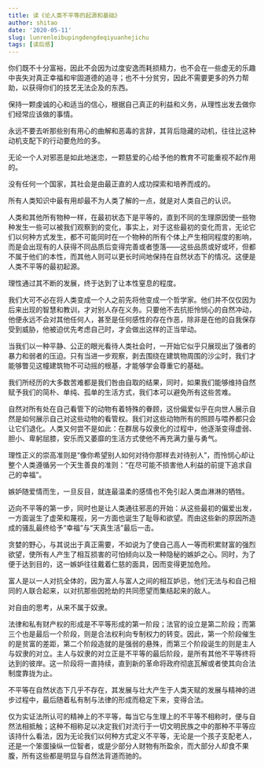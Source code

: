```yaml
---
title: 读《论人类不平等的起源和基础》
author: shitao
date: '2020-05-11'
slug: lunrenleibupingdengdeqiyuanhejichu
tags: [读后感]
---
```


你们既不十分富裕，因此不会因为过度安逸而耗损精力，也不会在一些虚无的乐趣中丧失对真正幸福和牢固道德的追寻；也不十分贫穷，因此不需要更多的外力帮助，以获得你们的技艺无法企及的东西。

保持一颗虔诚的心和适当的信心，根据自己真正的利益和义务，从理性出发去做你们经常应该做的事情。

永远不要去听那些别有用心的曲解和恶毒的言辞，其背后隐藏的动机，往往比这种动机支配下的行动要危险的多。

无论一个人对邪恶是如此地迷恋，一颗慈爱的心给予他的教育不可能重视不起作用的。

没有任何一个国家，其社会是由最正直的人成功探索和培养而成的。

所有人类知识中最有用却最不为人类了解的一点，就是对人类自己的认识。

人类和其他所有物种一样，在最初状态下是平等的，直到不同的生理原因使一些物种发生一些可以被我们观察到的变化，事实上，对于这些最初的变化而言，无论它们以何种方式发生，都不可能同时在一个物种的所有个体上产生相同程度的影响，而是会出现有的人获得不同品质后变得完善或者堕落——这些品质或好或坏，但都不属于他们的本性，而其他人则可以更长时间地保持在自然状态下的情况。这便是人类不平等的最初起源。

理性通过其不断的发展，终于达到了让本性窒息的程度。

我们大可不必在将人类变成一个人之前先将他变成一个哲学家。他们并不仅仅因为后来出现的智慧和教训，才对别人存在义务。只要他不去抗拒怜悯心的自然冲动，他便永远不会对其他任何人，甚至是任何感性的存在作恶，除非是在他的自我保存受到威胁，他被迫优先考虑自己时，才会做出这样的正当举动。

当我们以一种平静、公正的眼光看待人类社会时，一开始它似乎只展现出了强者的暴力和弱者的压迫。只有当进一步观察，剥去围绕在建筑物周围的沙尘时，我们才能够瞥见这幢建筑物不可动摇的根基，才能够学会尊重它的基础。

我们所经历的大多数苦难都是我们咎由自取的结果，同时，如果我们能够维持自然赋予我们的简朴、单纯、孤单的生活方式，我们本可以避免所有这些苦难。

自然对所有处在自己看管下的动物有着特殊的眷顾，这份偏爱似乎在向世人展示自然是如何展示自己对这些动物的看管权。我们对这些动物所有的照顾与喂养都只会让它们退化。人类又何尝不是如此：在群居与奴隶化的过程中，他逐渐变得虚弱、胆小、卑躬屈膝，安乐而又萎靡的生活方式使他不再充满力量与勇气。

理性正义的崇高准则是“像你希望别人如何对待你那样去对待别人”，而怜悯心却让整个人类遵循另一个天生善良的准则：“在尽可能不损害他人利益的前提下追求自己的幸福”。

嫉妒随爱情而生，一旦反目，就连最温柔的感情也不免引起人类血淋淋的牺牲。

迈向不平等的第一步，同时也是让人类通往邪恶的开始：从这些最初的偏爱出发，一方面诞生了虚荣和蔑视，另一方面也诞生了耻辱和欲望。而由这些新的原因所造成的骚乱最终给予“幸福”与“天真生活”最后一击。

贪婪的野心，与其说出于真正需要，不如说为了使自己高人一等而积累财富的强烈欲望，使所有人产生了相互损害的可怕倾向以及一种隐秘的嫉妒之心。同时，为了便于达到目的，这一嫉妒往往戴着仁慈的面具，因而变得更加危险。

富人是以一人对抗全体的，因为富人与富人之间的相互妒忌，他们无法与和自己相同的人联合起来，以对抗那些因抢劫的共同愿望而集结起来的敌人。

对自由的思考，从来不属于奴隶。

法律和私有财产权的形成是不平等形成的第一阶段；法官的设立是第二阶段；而第三个也是最后一个阶段，则是合法权利向专制权力的转变。因此，第一个阶段催生的是贫富的差距，第二个阶段造就的是强弱的悬殊，而第三个阶段诞生的则是主人与奴隶的对立。主人与奴隶的对立正是不平等的最后阶段，是所有其他不平等终将达到的彼岸。这一阶段将一直持续，直到新的革命将政府彻底瓦解或者使其向合法制度靠拢为止。

不平等在自然状态下几乎不存在，其发展与壮大产生于人类天赋的发展与精神的进步过程中，最后随着私有制与法律的形成而稳定下来，变得合法。

仅为实证法所认可的精神上的不平等，每当它与生理上的不平等不相称时，便与自然法相抵触；这种不相称足以决定我们对流行于一切文明民族之中的那种不平等应该持什么看法，因为无论我们以何种方式定义不平等，无论是一个孩子支配老人，还是一个笨蛋操纵一位智者，或是少部分人财物有所盈余，而大部分人却食不果腹，所有这些都是明显与自然法背道而驰的。
